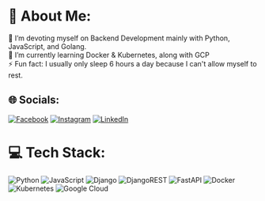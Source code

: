 # 💫 About Me:
🔭 I’m devoting myself on Backend Development mainly with Python, JavaScript, and Golang.<br>🌱 I’m currently learning Docker & Kubernetes, along with GCP<br>⚡ Fun fact: I usually only sleep 6 hours a day because I can't allow myself to rest.


## 🌐 Socials:
[![Facebook](https://img.shields.io/badge/Facebook-%231877F2.svg?logo=Facebook&logoColor=white)](https://facebook.com/valkyray.0424) [![Instagram](https://img.shields.io/badge/Instagram-%23E4405F.svg?logo=Instagram&logoColor=white)](https://instagram.com/xty.pgift4sl) [![LinkedIn](https://img.shields.io/badge/LinkedIn-%230077B5.svg?logo=linkedin&logoColor=white)](https://linkedin.com/in/ray-cho-752ba9207) 

# 💻 Tech Stack:
![Python](https://img.shields.io/badge/python-3670A0?style=for-the-badge&logo=python&logoColor=ffdd54) ![JavaScript](https://img.shields.io/badge/javascript-%23323330.svg?style=for-the-badge&logo=javascript&logoColor=%23F7DF1E) ![Django](https://img.shields.io/badge/django-%23092E20.svg?style=for-the-badge&logo=django&logoColor=white) ![DjangoREST](https://img.shields.io/badge/DJANGO-REST-ff1709?style=for-the-badge&logo=django&logoColor=white&color=ff1709&labelColor=gray) ![FastAPI](https://img.shields.io/badge/FastAPI-005571?style=for-the-badge&logo=fastapi) ![Docker](https://img.shields.io/badge/docker-%230db7ed.svg?style=for-the-badge&logo=docker&logoColor=white) ![Kubernetes](https://img.shields.io/badge/kubernetes-%23326ce5.svg?style=for-the-badge&logo=kubernetes&logoColor=white) ![Google Cloud](https://img.shields.io/badge/GoogleCloud-%234285F4.svg?style=for-the-badge&logo=google-cloud&logoColor=white)

<!-- Proudly created with GPRM ( https://gprm.itsvg.in ) -->
